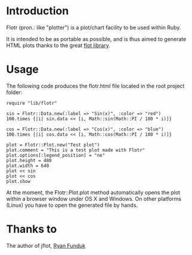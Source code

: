 Introduction
============
Flotr (pron.: like "plotter") is a plot/chart facility to be used within Ruby.

It is intended to be as portable as possible, and is thus aimed to generate HTML plots thanks to the great [flot library](http://ryanfunduk.com/flot).

Usage
=====
The following code produces the flotr.html file located in the root project folder:

    require "lib/flotr"

    sin = Flotr::Data.new(:label => "Sin(x)", :color => "red")
    100.times {|i| sin.data << [i, Math::sin(Math::PI / 100 * i)]}
    
    cos = Flotr::Data.new(:label => "Cos(x)", :color => "blue")
    100.times {|i| cos.data << [i, Math::cos(Math::PI / 100 * i)]}

    plot = Flotr::Plot.new("Test plot")
    plot.comment = "This is a test plot made with Flotr"
    plot.options[:legend_position] = "ne"
    plot.height = 480
    plot.width = 640
    plot << sin
    plot << cos
    plot.show

At the moment, the Flotr::Plot.plot method automatically opens the plot within a browser window under OS X and Windows. On other platforms (Linux) you have to open the generated file by hands.

Thanks to
=========
The author of jflot, [Ryan Funduk](http://ryanfunduk.com/flot)